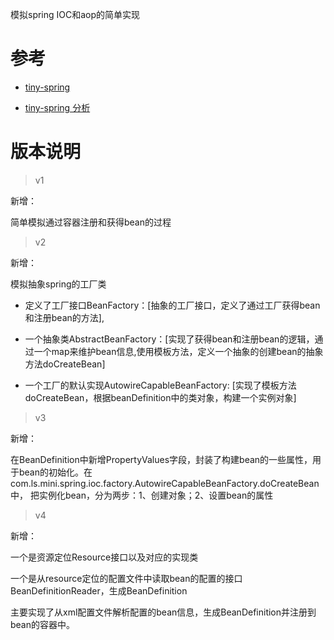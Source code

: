 模拟spring IOC和aop的简单实现

# 参考

- [tiny-spring](https://github.com/lishuai2016/tiny-spring)

- [tiny-spring 分析](https://www.zybuluo.com/dugu9sword/note/382745)



# 版本说明

> v1

新增：

简单模拟通过容器注册和获得bean的过程


> v2

新增：

模拟抽象spring的工厂类

- 定义了工厂接口BeanFactory：[抽象的工厂接口，定义了通过工厂获得bean和注册bean的方法],

- 一个抽象类AbstractBeanFactory：[实现了获得bean和注册bean的逻辑，通过一个map来维护bean信息,使用模板方法，定义一个抽象的创建bean的抽象方法doCreateBean]

- 一个工厂的默认实现AutowireCapableBeanFactory: [实现了模板方法doCreateBean，根据beanDefinition中的类对象，构建一个实例对象]

> v3

新增：

在BeanDefinition中新增PropertyValues字段，封装了构建bean的一些属性，用于bean的初始化。在com.ls.mini.spring.ioc.factory.AutowireCapableBeanFactory.doCreateBean中，
把实例化bean，分为两步：1、创建对象；2、设置bean的属性

> v4

新增：

一个是资源定位Resource接口以及对应的实现类

一个是从resource定位的配置文件中读取bean的配置的接口BeanDefinitionReader，生成BeanDefinition

主要实现了从xml配置文件解析配置的bean信息，生成BeanDefinition并注册到bean的容器中。


